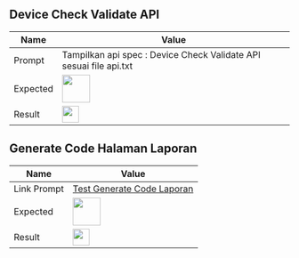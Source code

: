 ## Device Check Validate API
|Name|Value|
|--|--|
|Prompt|Tampilkan api spec : Device Check Validate API sesuai file api.txt|
|Expected|<img src="https://github.com/user-attachments/assets/ebfd8b5b-40e0-4c10-a860-e7d86bad7be6" width="50"  >|
|Result|<img src="https://github.com/user-attachments/assets/a1ff685c-e768-40dc-bf6c-035eb1698600" width="30"  >|


## Generate Code Halaman Laporan
|Name|Value|
|--|--|
|Link Prompt|[Test Generate Code Laporan](https://chatgpt.com/c/9fa1149b-86d0-4b16-933c-c8fca27038ab)|
|Expected|<img src="https://github.com/user-attachments/assets/3178dc85-b834-47dd-9e95-250fe57da0d1" width="50"  >|
|Result|<img src="https://github.com/user-attachments/assets/a33bdbf4-f33c-47af-9d51-db213c578cfa" width="30"  >|



